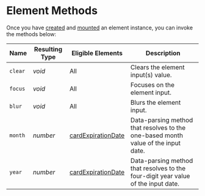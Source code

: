 # Element Methods

Once you have [created](#elements-instance-create-element) and [mounted](#elements-instance-mount-element) an element instance, you can invoke the methods below:

| Name    | Resulting Type | Eligible Elements                                                 | Description                                                                        |
|---------|----------------|-------------------------------------------------------------------|------------------------------------------------------------------------------------|
| `clear` | *void*         | All                                                               | Clears the element input(s) value.                                                 |
| `focus`  | *void*        | All                                                               | Focuses on the element input.                                                      |
| `blur`  | *void*         | All                                                               | Blurs the element input.                                                           |
| `month` | *number*       | [cardExpirationDate](#element-types-card-expiration-date-element) | Data-parsing method that resolves to the one-based month value of the input date.  |
| `year`  | *number*       | [cardExpirationDate](#element-types-card-expiration-date-element) | Data-parsing method that resolves to the four-digit year value of the input date.  |
